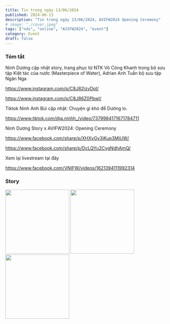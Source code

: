 ```yaml
---
title: Tin trong ngày 13/06/2024
published: 2024-06-13
description: "Tin trong ngày 13/06/2024, AVIFW2024 Opening Ceremony"
# image: "./cover.jpeg"
tags: ["nds", "online", "AVIFW2024", "event"]
category: Event
draft: false
---
```


### Tóm tắt


Ninh Dương cập nhật story, trang phục từ NTK Võ Công Khanh trong bộ sưu tập Kiệt tác của nước (Masterpiece of Water), Adrian Anh Tuấn bộ sưu tập Ngân Nga

https://www.instagram.com/p/C8J82jzvDpI/

https://www.instagram.com/p/C8J86Z0Pbwl/


Tiktok Ninh Anh Bùi cập nhật: Chuyện gì khó để Dương lo.

https://www.tiktok.com/@a.ninhh_/video/7379984171671784711


Ninh Dương Story x AVIFW2024: Opening Ceremony

https://www.facebook.com/share/p/XHXvGy3jKup3MiUW/

https://www.facebook.com/share/p/DcLQYu2CygNdhAmQ/


Xem lại livestream tại đây 

https://www.facebook.com/VNIFW/videos/1621394111992314






### Story 

<img width="200" src="https://github.com/user-attachments/assets/4c5ebd76-3a52-4f10-9982-8e64d61e2175" />

<img width="200" src="https://github.com/user-attachments/assets/f72c06c4-180d-442a-97c1-246b811714f3" />

<img width="200" src="https://github.com/user-attachments/assets/a089ec8f-5dfc-4492-8cad-ca41b1d5ae88" />


